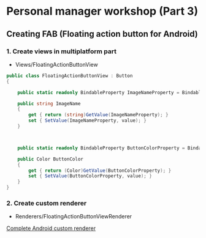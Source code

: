 #  Personal manager workshop (Part 3)

## Creating FAB (Floating action button for Android)


### 1. Create views in multiplatform part

* Views/FloatingActionButtonView 

```csharp
public class FloatingActionButtonView : Button
{

    public static readonly BindableProperty ImageNameProperty = BindableProperty.Create(nameof(ImageName), typeof(string), typeof(FloatingActionButtonView), null);

    public string ImageName
    {
        get { return (string)GetValue(ImageNameProperty); }
        set { SetValue(ImageNameProperty, value); }
    }



    public static readonly BindableProperty ButtonColorProperty = BindableProperty.Create(nameof(ButtonColor), typeof(Color), typeof(FloatingActionButtonView), Color.White);

    public Color ButtonColor
    {
        get { return (Color)GetValue(ButtonColorProperty); }
        set { SetValue(ButtonColorProperty, value); }
    }
}
```

### 2. Create custom renderer

* Renderers/FloatingActionButtonViewRenderer

[Complete Android custom renderer](https://github.com/madrvojt/PersonalManager/blob/master/PersonalManager/PersonalManager.Android/Renderers/FloatingActionButtonViewRenderer.cs)



